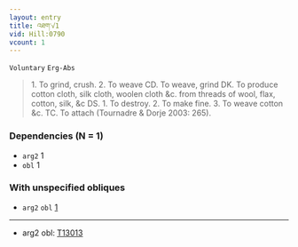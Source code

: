 ```yaml
---
layout: entry
title: འཐག་√1
vid: Hill:0790
vcount: 1
---
```

`Voluntary` `Erg-Abs`
> 1\.
 To grind, crush\.
 2\.
 To weave CD\.
 To weave, grind DK\.
 To produce cotton cloth, silk cloth, woolen cloth &c\.
 from threads of wool, flax, cotton, silk, &c DS\.
 1\.
 To destroy\.
 2\.
 To make fine\.
 3\.
 To weave cotton &c\.
 TC\.
 To attach (Tournadre & Dorje 2003: 265)\.

### Dependencies (N = 1)
* `arg2` 1
* `obl` 1


### With unspecified obliques
* `arg2` `obl` [1](#arg2-obl)

---
* <a name='arg2-obl'>arg2 obl</a>: <a target='blank' href='http://tibetanverbs.soas.ac.uk/~badw/#/mdzangs_blun/144a?focus=T13013'>T13013</a>
